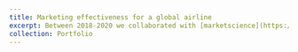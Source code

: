 ```yaml
---
title: Marketing effectiveness for a global airline 
excerpt: Between 2018-2020 we collaborated with [marketscience](https://market.science) to optimise the marketing allocation of a leading international airline. We used likelihood-based causal discovery methods to infer causal relationships between marketing channels, identify confounders and mediators, and therefore enable sales attribution. We also used non-stationary time-varying parameter models in order to more reliably identify both long-term and short-term marketing effects on sales, by comparison to typical adstock multiplier approaches. Image source from marketscience. <br/><img src='/images/marketing_effectiveness.png' width = '600' height = '400'>
collection: Portfolio
---
```

